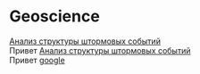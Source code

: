 # Geoscience
[Анализ структуры штормовых событий](choose_storm.m)  
Привет [Анализ структуры штормовых событий](choose_storm.m)  
Привет [google](https://www.google.ru/)
